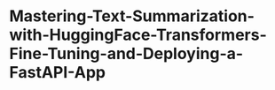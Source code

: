 # Mastering-Text-Summarization-with-HuggingFace-Transformers-Fine-Tuning-and-Deploying-a-FastAPI-App